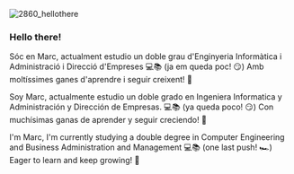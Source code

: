 ![2860_hellothere](https://github.com/MarcProg10/MarcProg10/assets/153304109/c0397bfe-8ec6-417d-a1ab-a2fa1a441d3d)
### Hello there!

Sóc en Marc, actualment estudio un doble grau d'Enginyeria Informàtica i Administració i Direcció d'Empreses 💻📚 (ja em queda poc! 😏) 
Amb moltíssimes ganes d'aprendre i seguir creixent! 💪

Soy Marc, actualmente estudio un doble grado en Ingeniera Informatica y Administración y Dirección de Empresas. 💻📚 (ya queda poco! 😏)
Con muchísimas ganas de aprender y seguir creciendo! 💪

I'm Marc, I'm currently studying a double degree in Computer Engineering and Business Administration and Management 💻📚 (one last push! 🏎️)
Eager to learn and keep growing! 💪
